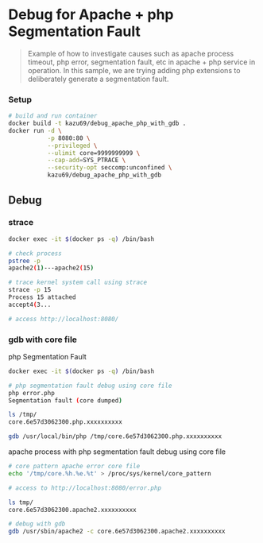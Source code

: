 # Debug for Apache + php Segmentation Fault

> Example of how to investigate causes such as apache process timeout, php error, segmentation fault, etc in apache + php service in operation.
> In this sample, we are trying adding php extensions to deliberately generate a segmentation fault.

### Setup

```sh
# build and run container
docker build -t kazu69/debug_apache_php_with_gdb .
docker run -d \
           -p 8080:80 \
           --privileged \
           --ulimit core=9999999999 \
           --cap-add=SYS_PTRACE \
           --security-opt seccomp:unconfined \
           kazu69/debug_apache_php_with_gdb
```

## Debug

### strace

```sh
docker exec -it $(docker ps -q) /bin/bash

# check process
pstree -p
apache2(1)---apache2(15)

# trace kernel system call using strace
strace -p 15
Process 15 attached
accept4(3...

# access http://localhost:8080/
```

### gdb with core file

php Segmentation Fault

```sh
docker exec -it $(docker ps -q) /bin/bash

# php segmentation fault debug using core file
php error.php
Segmentation fault (core dumped)

ls /tmp/
core.6e57d3062300.php.xxxxxxxxxx

gdb /usr/local/bin/php /tmp/core.6e57d3062300.php.xxxxxxxxxx
```

apache process with php segmentation fault debug using core file

```sh
# core pattern apache error core file
echo '/tmp/core.%h.%e.%t' > /proc/sys/kernel/core_pattern

# access to http://localhost:8080/error.php

ls tmp/
core.6e57d3062300.apache2.xxxxxxxxxx

# debug with gdb
gdb /usr/sbin/apache2 -c core.6e57d3062300.apache2.xxxxxxxxxx
```
